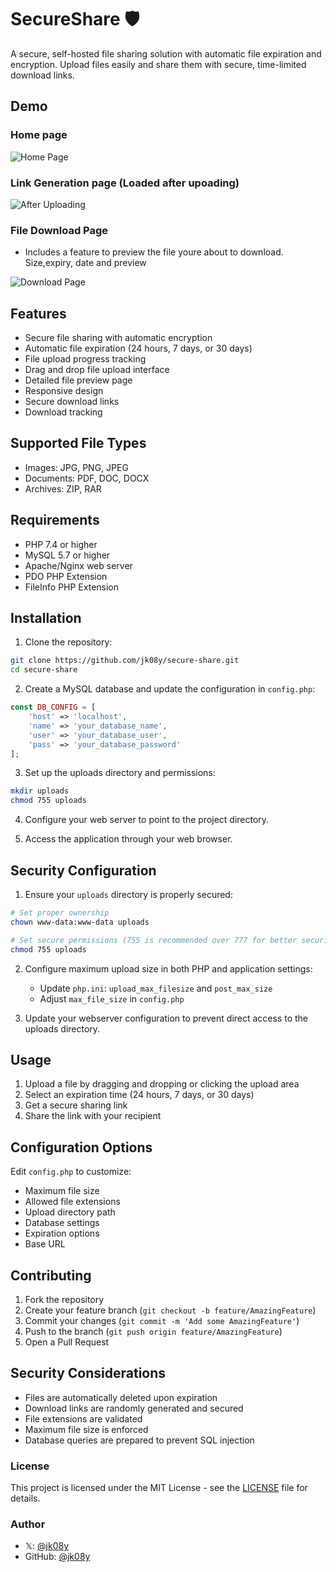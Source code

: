 # SecureShare 🛡️

A secure, self-hosted file sharing solution with automatic file expiration and encryption. Upload files easily and share them with secure, time-limited download links.

## Demo
### Home page
![Home Page](https://raw.githubusercontent.com/jk08y/secure-share/refs/heads/main/screenshots/Screenshot%20from%202024-11-18%2000-50-26.png)

### Link Generation page (Loaded after upoading)

![After Uploading](https://raw.githubusercontent.com/jk08y/secure-share/refs/heads/main/screenshots/Screenshot%20from%202024-11-18%2000-50-34.png)

### File Download Page
- Includes a feature to preview the file youre about to download. Size,expiry, date and preview

![Download Page](https://raw.githubusercontent.com/jk08y/secure-share/refs/heads/main/screenshots/Screenshot%20from%202024-11-18%2000-51-00.png)

## Features

-  Secure file sharing with automatic encryption
-  Automatic file expiration (24 hours, 7 days, or 30 days)
-  File upload progress tracking
-  Drag and drop file upload interface
-  Detailed file preview page
-  Responsive design
-  Secure download links
-  Download tracking

## Supported File Types

- Images: JPG, PNG, JPEG
- Documents: PDF, DOC, DOCX
- Archives: ZIP, RAR

## Requirements

- PHP 7.4 or higher
- MySQL 5.7 or higher
- Apache/Nginx web server
- PDO PHP Extension
- FileInfo PHP Extension

## Installation

1. Clone the repository:
```bash
git clone https://github.com/jk08y/secure-share.git
cd secure-share
```

2. Create a MySQL database and update the configuration in `config.php`:
```php
const DB_CONFIG = [
    'host' => 'localhost',
    'name' => 'your_database_name',
    'user' => 'your_database_user',
    'pass' => 'your_database_password'
];
```

3. Set up the uploads directory and permissions:
```bash
mkdir uploads
chmod 755 uploads
```

4. Configure your web server to point to the project directory.

5. Access the application through your web browser.

## Security Configuration

1. Ensure your `uploads` directory is properly secured:
```bash
# Set proper ownership
chown www-data:www-data uploads

# Set secure permissions (755 is recommended over 777 for better security)
chmod 755 uploads
```

2. Configure maximum upload size in both PHP and application settings:
   - Update `php.ini`: `upload_max_filesize` and `post_max_size`
   - Adjust `max_file_size` in `config.php`

3. Update your webserver configuration to prevent direct access to the uploads directory.

## Usage

1. Upload a file by dragging and dropping or clicking the upload area
2. Select an expiration time (24 hours, 7 days, or 30 days)
3. Get a secure sharing link
4. Share the link with your recipient

## Configuration Options

Edit `config.php` to customize:
- Maximum file size
- Allowed file extensions
- Upload directory path
- Database settings
- Expiration options
- Base URL

## Contributing

1. Fork the repository
2. Create your feature branch (`git checkout -b feature/AmazingFeature`)
3. Commit your changes (`git commit -m 'Add some AmazingFeature'`)
4. Push to the branch (`git push origin feature/AmazingFeature`)
5. Open a Pull Request

## Security Considerations

- Files are automatically deleted upon expiration
- Download links are randomly generated and secured
- File extensions are validated
- Maximum file size is enforced
- Database queries are prepared to prevent SQL injection

### License

This project is licensed under the MIT License - see the [LICENSE](LICENSE) file for details.

### Author

-  𝕏: [@jk08y](https://x.com/jk08y)
- GitHub: [@jk08y](https://github.com/jk08y)
